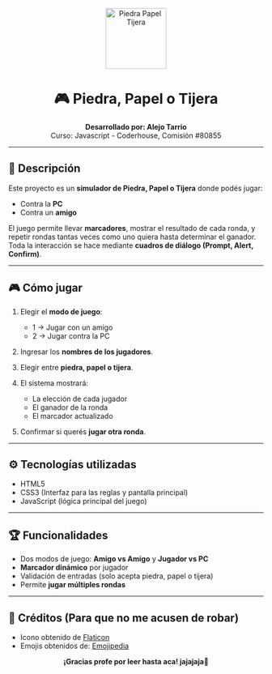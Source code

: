 <p align="center">
  <img src="https://cdn-icons-png.flaticon.com/256/6831/6831874.png" alt="Piedra Papel Tijera" width="120">
</p>

<h1 align="center" href=''>🎮 Piedra, Papel o Tijera</h1>

<p align="center">
  <strong>Desarrollado por: Alejo Tarrio</strong><br>
  Curso: Javascript - Coderhouse, Comisión #80855
</p>

---

## 📝 Descripción

Este proyecto es un **simulador de Piedra, Papel o Tijera** donde podés jugar:  

- Contra la **PC**  
- Contra un **amigo**  

El juego permite llevar **marcadores**, mostrar el resultado de cada ronda, y repetir rondas tantas veces como uno quiera hasta determinar el ganador.  
Toda la interacción se hace mediante **cuadros de diálogo (Prompt, Alert, Confirm)**.  

---

## 🎮 Cómo jugar

1. Elegir el **modo de juego**:  
   - 1 → Jugar con un amigo  
   - 2 → Jugar contra la PC  

2. Ingresar los **nombres de los jugadores**.  

3. Elegir entre **piedra, papel o tijera**.  

4. El sistema mostrará:  
   - La elección de cada jugador  
   - El ganador de la ronda  
   - El marcador actualizado  

5. Confirmar si querés **jugar otra ronda**.  

---

## ⚙️ Tecnologías utilizadas

- HTML5  
- CSS3 (Interfaz para las reglas y pantalla principal)  
- JavaScript (lógica principal del juego)  

---

## 🏆 Funcionalidades

- Dos modos de juego: **Amigo vs Amigo** y **Jugador vs PC**  
- **Marcador dinámico** por jugador  
- Validación de entradas (solo acepta piedra, papel o tijera)  
- Permite **jugar múltiples rondas**  

---

## 📌 Créditos (Para que no me acusen de robar)

- Icono obtenido de [Flaticon](https://www.flaticon.com/)  
- Emojis obtenidos de: [Emojipedia](https://emojipedia.org)  

<p align="center">
  <strong>¡Gracias profe por leer hasta aca! jajajaja🎉</strong>
</p>
